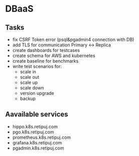 # DBaaS

## Tasks
- fix CSRF Token error (psql&pgadmin4 connection with DB)
- add TLS for communication Primary <-> Replica
- create dashboards for testcases
- create schema for AWS and kubernetes
- create baseline for benchmarks
- write test scenarios for:
  - scale in
  - scale out
  - scale up
  - scale down
  - version upgrade
  - backup


## Aavailable services
- hippo.k8s.retipuj.com
- pgo.k8s.retipuj.com
- prometheus.k8s.retipuj.com
- grafana.k8s.retipuj.com
- pgadmin.k8s.retipuj.com